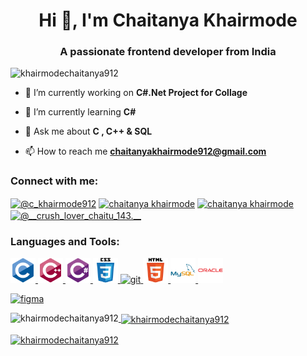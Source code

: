 <h1 align="center">Hi 👋, I'm Chaitanya Khairmode</h1>
<h3 align="center">A passionate frontend developer from India</h3>

<p align="left"> <img src="https://komarev.com/ghpvc/?username=khairmodechaitanya912&label=Profile%20views&color=0e75b6&style=flat" alt="khairmodechaitanya912" /> </p>

- 🔭 I’m currently working on **C#.Net Project for Collage**

- 🌱 I’m currently learning **C#**

- 💬 Ask me about **C , C++ & SQL**

- 📫 How to reach me **chaitanyakhairmode912@gmail.com**

<h3 align="left">Connect with me:</h3>
<p align="left">
<a href="https://twitter.com/@c_khairmode912" target="blank"><img align="center" src="https://raw.githubusercontent.com/rahuldkjain/github-profile-readme-generator/master/src/images/icons/Social/twitter.svg" alt="@c_khairmode912" height="30" width="40" /></a>
<a href="https://linkedin.com/in/chaitanya khairmode" target="blank"><img align="center" src="https://raw.githubusercontent.com/rahuldkjain/github-profile-readme-generator/master/src/images/icons/Social/linked-in-alt.svg" alt="chaitanya khairmode" height="30" width="40" /></a>
<a href="https://fb.com/chaitanya khairmode" target="blank"><img align="center" src="https://raw.githubusercontent.com/rahuldkjain/github-profile-readme-generator/master/src/images/icons/Social/facebook.svg" alt="chaitanya khairmode" height="30" width="40" /></a>
<a href="https://instagram.com/@__crush_lover_chaitu_143.__" target="blank"><img align="center" src="https://raw.githubusercontent.com/rahuldkjain/github-profile-readme-generator/master/src/images/icons/Social/instagram.svg" alt="@__crush_lover_chaitu_143.__" height="30" width="40" /></a>
</p>

<h3 align="left">Languages and Tools:</h3>
<p align="left"> <a href="https://www.cprogramming.com/" target="_blank"> <img src="https://raw.githubusercontent.com/devicons/devicon/master/icons/c/c-original.svg" alt="c" width="40" height="40"/> </a> <a href="https://www.w3schools.com/cpp/" target="_blank"> <img src="https://raw.githubusercontent.com/devicons/devicon/master/icons/cplusplus/cplusplus-original.svg" alt="cplusplus" width="40" height="40"/> </a> <a href="https://www.w3schools.com/cs/" target="_blank"> <img src="https://raw.githubusercontent.com/devicons/devicon/master/icons/csharp/csharp-original.svg" alt="csharp" width="40" height="40"/> </a> <a href="https://www.w3schools.com/css/" target="_blank"> <img src="https://raw.githubusercontent.com/devicons/devicon/master/icons/css3/css3-original-wordmark.svg" alt="css3" width="40" height="40"/> </a> <a href="https://git-scm.com/" target="_blank"> <img src="https://www.vectorlogo.zone/logos/git-scm/git-scm-icon.svg" alt="git" width="40" height="40"/> </a> <a href="https://www.w3.org/html/" target="_blank"> <img src="https://raw.githubusercontent.com/devicons/devicon/master/icons/html5/html5-original-wordmark.svg" alt="html5" width="40" height="40"/> </a> <a href="https://www.mysql.com/" target="_blank"> <img src="https://raw.githubusercontent.com/devicons/devicon/master/icons/mysql/mysql-original-wordmark.svg" alt="mysql" width="40" height="40"/> </a> <a href="https://www.oracle.com/" target="_blank"> <img src="https://raw.githubusercontent.com/devicons/devicon/master/icons/oracle/oracle-original.svg" alt="oracle" width="40" height="40"/> </a> </p> <a href="https://www.figma.com/" target="_blank" rel="noreferrer"> <img src="https://www.vectorlogo.zone/logos/figma/figma-icon.svg" alt="figma" width="40" height="40"/> </a> <a href="https://git-scm.com/" target="_blank" rel="noreferrer"> 

<p><img align="left" src="https://github-readme-stats.vercel.app/api/top-langs?username=khairmodechaitanya912&show_icons=true&locale=en&layout=compact" alt="khairmodechaitanya912" /></p>

<p>&nbsp;<img align="center" src="https://github-readme-stats.vercel.app/api?username=khairmodechaitanya912&show_icons=true&locale=en" alt="khairmodechaitanya912" /></p>

<p><img align="center" src="https://github-readme-streak-stats.herokuapp.com/?user=khairmodechaitanya912&" alt="khairmodechaitanya912" /></p>
